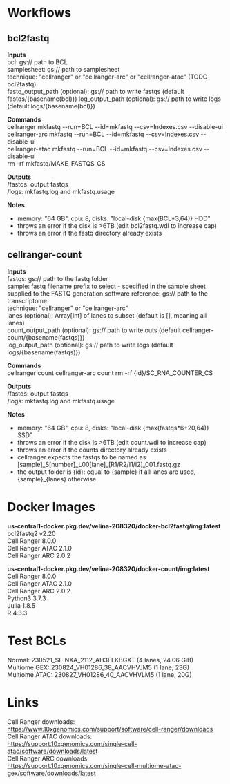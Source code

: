 Workflows
=========

bcl2fastq
---------

**Inputs**  
bcl: gs:// path to BCL  
samplesheet: gs:// path to samplesheet  
technique: "cellranger" or "cellranger-arc" or "cellranger-atac" (TODO bcl2fastq)  
fastq_output_path (optional): gs:// path to write fastqs (default fastqs/{basename(bcl)})
log_output_path (optional): gs:// path to write logs (default logs/{basename(bcl)})

**Commands**  
cellranger mkfastq --run=BCL --id=mkfastq --csv=Indexes.csv --disable-ui  
cellranger-arc mkfastq --run=BCL --id=mkfastq --csv=Indexes.csv --disable-ui  
cellranger-atac mkfastq --run=BCL --id=mkfastq --csv=Indexes.csv --disable-ui  
rm -rf mkfastq/MAKE_FASTQS_CS  

**Outputs**  
/fastqs: output fastqs  
/logs: mkfastq.log and mkfastq.usage

**Notes**
* memory: "64 GB", cpu: 8, disks: "local-disk {max(BCL*3,64)} HDD"  
* throws an error if the disk is >6TB (edit bcl2fastq.wdl to increase cap)  
* throws an error if the fastq directory already exists

cellranger-count
----------------

**Inputs**  
fastqs: gs:// path to the fastq folder  
sample: fastq filename prefix to select - specified in the sample sheet supplied to the FASTQ generation software
reference: gs:// path to the transcriptome  
technique: "cellranger" or "cellranger-arc"  
lanes (optional): Array[Int] of lanes to subset (default is [], meaning all lanes)  
count_output_path (optional): gs:// path to write outs (default cellranger-count/{basename(fastqs)})  
log_output_path (optional): gs:// path to write logs (default logs/{basename(fastqs)})

**Commands**  
cellranger count 
cellranger-arc count 
rm -rf {id}/SC_RNA_COUNTER_CS

**Outputs**  
/fastqs: output fastqs  
/logs: mkfastq.log and mkfastq.usage

**Notes**
* memory: "64 GB", cpu: 8, disks: "local-disk {max(fastqs*6+20,64)} SSD"  
* throws an error if the disk is >6TB (edit count.wdl to increase cap)
* throws an error if the counts directory already exists
* cellranger expects the fastqs to be named as [sample]\_S[number]\_L00[lane]\_[R1/R2/I1/I2]\_001.fastq.gz
* the output folder is {id}: equal to {sample} if all lanes are used, {sample}_{lanes} otherwise

Docker Images
=============
**us-central1-docker.pkg.dev/velina-208320/docker-bcl2fastq/img:latest**  
bcl2fastq2 v2.20  
Cell Ranger 8.0.0  
Cell Ranger ATAC 2.1.0  
Cell Ranger ARC 2.0.2  

**us-central1-docker.pkg.dev/velina-208320/docker-count/img:latest**  
Cell Ranger 8.0.0  
Cell Ranger ATAC 2.1.0  
Cell Ranger ARC 2.0.2  
Python3 3.7.3  
Julia 1.8.5  
R 4.3.3

# Test BCLs
Normal: 230521_SL-NXA_2112_AH3FLKBGXT (4 lanes, 24.06 GiB)  
Multiome GEX: 230824_VH01286_38_AACVHVJM5 (1 lane, 23G)  
Multiome ATAC: 230827_VH01286_40_AACVHVLM5 (1 lane, 20G)  

Links
=====
Cell Ranger downloads:  
https://www.10xgenomics.com/support/software/cell-ranger/downloads  
Cell Ranger ATAC downloads:  
https://support.10xgenomics.com/single-cell-atac/software/downloads/latest  
Cell Ranger ARC downloads:  
https://support.10xgenomics.com/single-cell-multiome-atac-gex/software/downloads/latest  
